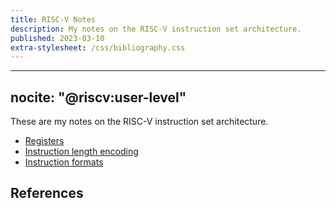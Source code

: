 ```yaml
---
title: RISC-V Notes
description: My notes on the RISC-V instruction set architecture.
published: 2023-03-10
extra-stylesheet: /css/bibliography.css
---
```


---
nocite: "@riscv:user-level"
---

These are my notes on the RISC-V instruction set architecture.

*   [Registers](registers)
*   [Instruction length encoding](encoding)
*   [Instruction formats](formats)

## References
